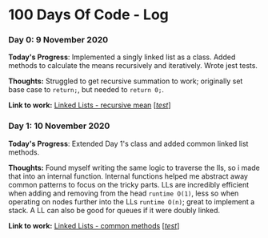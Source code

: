 # 100 Days Of Code - Log

### Day 0: 9 November 2020
<!-- ##### (delete me or comment me out) -->

**Today's Progress**: Implemented a singly linked list as a class. Added methods to calculate the means recursively and iteratively. Wrote jest tests.

**Thoughts:**  Struggled to get recursive summation to work; originally set base case to `return;`, but needed to `return 0;`. 

**Link to work:** [Linked Lists - recursive mean](DSA/00-recursive-mean.js) [[*test*](DSA/00-recursive-mean.test.js)]

### Day 1: 10 November 2020
<!-- ##### (delete me or comment me out) -->

**Today's Progress**: Extended Day 1's class and added common linked list methods.

**Thoughts:** Found myself writing the same logic to traverse the lls, so i made that into an internal function. Internal functions helped me abstract away common patterns to focus on the tricky parts. LLs are incredibly efficient when adding and removing from the head `runtime O(1)`, less so when operating on nodes further into the LLs `runtime O(n)`; great to implement a stack. A LL can also be good for queues if it were doubly linked. 

**Link to work:** [Linked Lists - common methods](DSA/01-linked-list-singly.js) [[*test*](DSA/01-linked-list-singly.test.js)]
